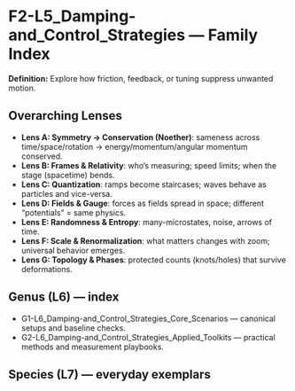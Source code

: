 # F2-L5_Damping-and_Control_Strategies — Family Index
**Definition:** Explore how friction, feedback, or tuning suppress unwanted motion.

## Overarching Lenses

- **Lens A: Symmetry -> Conservation (Noether)**: sameness across time/space/rotation → energy/momentum/angular momentum conserved.
- **Lens B: Frames & Relativity**: who’s measuring; speed limits; when the stage (spacetime) bends.
- **Lens C: Quantization**: ramps become staircases; waves behave as particles and vice-versa.
- **Lens D: Fields & Gauge**: forces as fields spread in space; different “potentials” = same physics.
- **Lens E: Randomness & Entropy**: many-microstates, noise, arrows of time.
- **Lens F: Scale & Renormalization**: what matters changes with zoom; universal behavior emerges.
- **Lens G: Topology & Phases**: protected counts (knots/holes) that survive deformations.

## Genus (L6) — index
- G1-L6_Damping-and_Control_Strategies_Core_Scenarios — canonical setups and baseline checks.
- G2-L6_Damping-and_Control_Strategies_Applied_Toolkits — practical methods and measurement playbooks.

## Species (L7) — everyday exemplars
